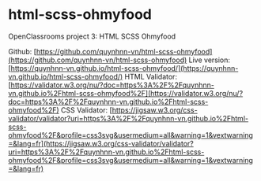 # html-scss-ohmyfood

OpenClassrooms project 3: HTML SCSS Ohmyfood

Github: [https://github.com/quynhnn-vn/html-scss-ohmyfood](https://github.com/quynhnn-vn/html-scss-ohmyfood)
Live version: [https://quynhnn-vn.github.io/html-scss-ohmyfood/](https://quynhnn-vn.github.io/html-scss-ohmyfood/)
HTML Validator: [https://validator.w3.org/nu/?doc=https%3A%2F%2Fquynhnn-vn.github.io%2Fhtml-scss-ohmyfood%2F](https://validator.w3.org/nu/?doc=https%3A%2F%2Fquynhnn-vn.github.io%2Fhtml-scss-ohmyfood%2F)
CSS Validator: [https://jigsaw.w3.org/css-validator/validator?uri=https%3A%2F%2Fquynhnn-vn.github.io%2Fhtml-scss-ohmyfood%2F&profile=css3svg&usermedium=all&warning=1&vextwarning=&lang=fr](https://jigsaw.w3.org/css-validator/validator?uri=https%3A%2F%2Fquynhnn-vn.github.io%2Fhtml-scss-ohmyfood%2F&profile=css3svg&usermedium=all&warning=1&vextwarning=&lang=fr)
